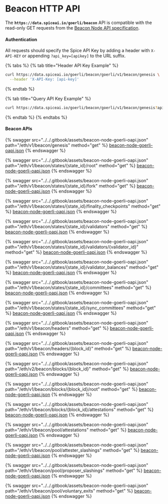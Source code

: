 # Beacon HTTP API

The **`https://data.spiceai.io/goerli/beacon`** API is compatible with the read-only GET requests from the [Beacon Node API specification](https://ethereum.github.io/beacon-APIs/#/Beacon).

#### Authentication

All requests should specify the Spice API Key by adding a header with `X-API-KEY` or appending `?api_key=[apikey]` to the URL suffix.

{% tabs %}
{% tab title="Header API Key Example" %}
```bash
curl https://data.spiceai.io/goerli/beacon/goerli/v1/beacon/genesis \
  --header 'X-API-Key: [api-key]'
```
{% endtab %}

{% tab title="Query API Key Example" %}
```bash
curl https://data.spiceai.io/goerli/beacon/goerli/v1/beacon/genesis?api_key=[api_key]
```
{% endtab %}
{% endtabs %}

#### Beacon APIs

{% swagger src="../../.gitbook/assets/beacon-node-goerli-oapi.json" path="/eth/v1/beacon/genesis" method="get" %}
[beacon-node-goerli-oapi.json](../../.gitbook/assets/beacon-node-goerli-oapi.json)
{% endswagger %}

{% swagger src="../../.gitbook/assets/beacon-node-goerli-oapi.json" path="/eth/v1/beacon/states/{state_id}/root" method="get" %}
[beacon-node-goerli-oapi.json](../../.gitbook/assets/beacon-node-goerli-oapi.json)
{% endswagger %}

{% swagger src="../../.gitbook/assets/beacon-node-goerli-oapi.json" path="/eth/v1/beacon/states/{state_id}/fork" method="get" %}
[beacon-node-goerli-oapi.json](../../.gitbook/assets/beacon-node-goerli-oapi.json)
{% endswagger %}

{% swagger src="../../.gitbook/assets/beacon-node-goerli-oapi.json" path="/eth/v1/beacon/states/{state_id}/finality_checkpoints" method="get" %}
[beacon-node-goerli-oapi.json](../../.gitbook/assets/beacon-node-goerli-oapi.json)
{% endswagger %}

{% swagger src="../../.gitbook/assets/beacon-node-goerli-oapi.json" path="/eth/v1/beacon/states/{state_id}/validators" method="get" %}
[beacon-node-goerli-oapi.json](../../.gitbook/assets/beacon-node-goerli-oapi.json)
{% endswagger %}

{% swagger src="../../.gitbook/assets/beacon-node-goerli-oapi.json" path="/eth/v1/beacon/states/{state_id}/validators/{validator_id}" method="get" %}
[beacon-node-goerli-oapi.json](../../.gitbook/assets/beacon-node-goerli-oapi.json)
{% endswagger %}

{% swagger src="../../.gitbook/assets/beacon-node-goerli-oapi.json" path="/eth/v1/beacon/states/{state_id}/validator_balances" method="get" %}
[beacon-node-goerli-oapi.json](../../.gitbook/assets/beacon-node-goerli-oapi.json)
{% endswagger %}

{% swagger src="../../.gitbook/assets/beacon-node-goerli-oapi.json" path="/eth/v1/beacon/states/{state_id}/committees" method="get" %}
[beacon-node-goerli-oapi.json](../../.gitbook/assets/beacon-node-goerli-oapi.json)
{% endswagger %}

{% swagger src="../../.gitbook/assets/beacon-node-goerli-oapi.json" path="/eth/v1/beacon/states/{state_id}/sync_committees" method="get" %}
[beacon-node-goerli-oapi.json](../../.gitbook/assets/beacon-node-goerli-oapi.json)
{% endswagger %}

{% swagger src="../../.gitbook/assets/beacon-node-goerli-oapi.json" path="/eth/v1/beacon/headers" method="get" %}
[beacon-node-goerli-oapi.json](../../.gitbook/assets/beacon-node-goerli-oapi.json)
{% endswagger %}

{% swagger src="../../.gitbook/assets/beacon-node-goerli-oapi.json" path="/eth/v1/beacon/headers/{block_id}" method="get" %}
[beacon-node-goerli-oapi.json](../../.gitbook/assets/beacon-node-goerli-oapi.json)
{% endswagger %}

{% swagger src="../../.gitbook/assets/beacon-node-goerli-oapi.json" path="/eth/v2/beacon/blocks/{block_id}" method="get" %}
[beacon-node-goerli-oapi.json](../../.gitbook/assets/beacon-node-goerli-oapi.json)
{% endswagger %}

{% swagger src="../../.gitbook/assets/beacon-node-goerli-oapi.json" path="/eth/v1/beacon/blocks/{block_id}/root" method="get" %}
[beacon-node-goerli-oapi.json](../../.gitbook/assets/beacon-node-goerli-oapi.json)
{% endswagger %}

{% swagger src="../../.gitbook/assets/beacon-node-goerli-oapi.json" path="/eth/v1/beacon/blocks/{block_id}/attestations" method="get" %}
[beacon-node-goerli-oapi.json](../../.gitbook/assets/beacon-node-goerli-oapi.json)
{% endswagger %}

{% swagger src="../../.gitbook/assets/beacon-node-goerli-oapi.json" path="/eth/v1/beacon/pool/attestations" method="get" %}
[beacon-node-goerli-oapi.json](../../.gitbook/assets/beacon-node-goerli-oapi.json)
{% endswagger %}

{% swagger src="../../.gitbook/assets/beacon-node-goerli-oapi.json" path="/eth/v1/beacon/pool/attester_slashings" method="get" %}
[beacon-node-goerli-oapi.json](../../.gitbook/assets/beacon-node-goerli-oapi.json)
{% endswagger %}

{% swagger src="../../.gitbook/assets/beacon-node-goerli-oapi.json" path="/eth/v1/beacon/pool/proposer_slashings" method="get" %}
[beacon-node-goerli-oapi.json](../../.gitbook/assets/beacon-node-goerli-oapi.json)
{% endswagger %}

{% swagger src="../../.gitbook/assets/beacon-node-goerli-oapi.json" path="/eth/v1/beacon/pool/voluntary_exits" method="get" %}
[beacon-node-goerli-oapi.json](../../.gitbook/assets/beacon-node-goerli-oapi.json)
{% endswagger %}
